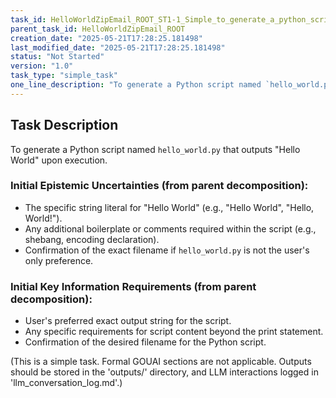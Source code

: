 ```yaml
---
task_id: HelloWorldZipEmail_ROOT_ST1-1_Simple_to_generate_a_python_script
parent_task_id: HelloWorldZipEmail_ROOT
creation_date: "2025-05-21T17:28:25.181498"
last_modified_date: "2025-05-21T17:28:25.181498"
status: "Not Started"
version: "1.0"
task_type: "simple_task"
one_line_description: "To generate a Python script named `hello_world.py` that outputs Hello World upon execution."
---
```

## Task Description

To generate a Python script named `hello_world.py` that outputs "Hello World" upon execution.

### Initial Epistemic Uncertainties (from parent decomposition):
- The specific string literal for "Hello World" (e.g., "Hello World", "Hello, World!").
- Any additional boilerplate or comments required within the script (e.g., shebang, encoding declaration).
- Confirmation of the exact filename if `hello_world.py` is not the user's only preference.

### Initial Key Information Requirements (from parent decomposition):
- User's preferred exact output string for the script.
- Any specific requirements for script content beyond the print statement.
- Confirmation of the desired filename for the Python script.

(This is a simple task. Formal GOUAI sections are not applicable. Outputs should be stored in the 'outputs/' directory, and LLM interactions logged in 'llm_conversation_log.md'.)
